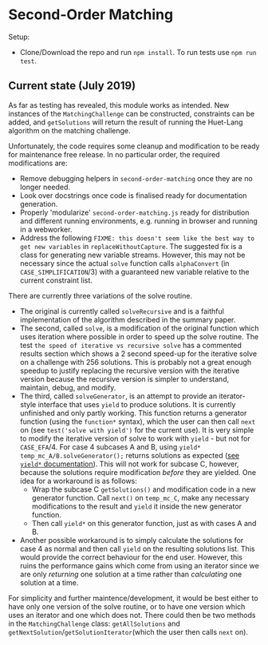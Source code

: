 # Second-Order Matching

Setup:

- Clone/Download the repo and run `npm install`. To run tests use `npm run test`.

## Current state (July 2019)

As far as testing has revealed, this module works as intended. New instances of the `MatchingChallenge` can be constructed, constraints can be added, and `getSolutions` will return the result of running the Huet-Lang algorithm on the matching challenge.

Unfortunately, the code requires some cleanup and modification to be ready for maintenance free release. In no particular order, the required modifications are:

- Remove debugging helpers in `second-order-matching` once they are no longer needed.
- Look over docstrings once code is finalised ready for documentation generation.
- Properly 'modularize' `second-order-matching.js` ready for distribution and different running environments, e.g. running in browser and running in a webworker.
- Address the following `FIXME: this doesn't seem like the best way to get new variables` in `replaceWithoutCapture`. The suggested fix is a class for generating new variable streams. However, this may not be necessary since the actual `solve` function calls `alphaConvert` (in `CASE_SIMPLIFICATION`/3) with a guaranteed new variable relative to the current constraint list.

There are currently three variations of the solve routine. 

- The original is currently called `solveRecursive` and is a faithful implementation of the algorithm described in the summary paper. 
- The second, called `solve`, is a modification of the original function which uses iteration where possible in order to speed up the solve routine. The test `the speed of iterative vs recursive solve` has a commented results section which shows a 2 second speed-up for the iterative solve on a challenge with 256 solutions. This is probably not a great enough speedup to justify replacing the recursive version with the iterative version because the recursive version is simpler to understand, maintain, debug, and modify.
- The third, called `solveGenerator`, is an attempt to provide an iterator-style interface that uses `yield` to produce solutions. It is currently unfinished and only partly working. This function returns a generator function (using the `function*` syntax), which the user can then call `next` on (see `test('solve with yield')` for the current use). It is very simple to modify the iterative version of solve to work with `yield` - but not for `CASE_EFA`/4. For case 4 subcases A and B, using `yield* temp_mc_A/B.solveGenerator();` returns solutions as expected ([see `yield*` documentation](https://developer.mozilla.org/en-US/docs/Web/JavaScript/Reference/Operators/yield*)). This will not work for subcase C, however, because the solutions require modification _before_ they are yielded. One idea for a workaround is as follows:
    - Wrap the subcase C `getSolutions()` and modification code in a new generator function. Call `next()` on `temp_mc_C`, make any necessary modifications to the result and `yield` it inside the new generator function.
    - Then call `yield*` on this generator function, just as with cases A and B.  
- Another possible workaround is to simply calculate the solutions for case 4 as normal and then call `yield` on the resulting solutions list. This would provide the correct behaviour for the end user. However, this ruins the performance gains which come from using an iterator since we are only _returning_ one solution at a time rather than _calculating_ one solution at a time.

For simplicity and further maintence/development, it would be best either to have only one version of the solve routine, or to have one version which uses an iterator and one which does not. There could then be two methods in the `MatchingChallenge` class: `getAllSolutions` and `getNextSolution`/`getSolutionIterator`(which the user then calls `next` on).